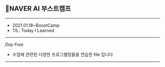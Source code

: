 ## 🚀NAVER AI 부스트캠프 
--- 
- 2021.01.18~BoostCamp
- TIL: Today I Learned

---

*Day Free*
  
  - 수업에 관련된 다양한 프로그램밍들을 연습한 file 입니다 

---

